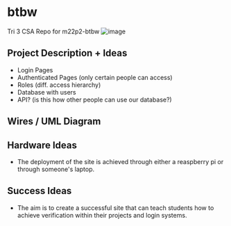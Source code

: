 # btbw
Tri 3 CSA Repo for m22p2-btbw
![image](https://user-images.githubusercontent.com/72889453/158108834-e7e0cfa4-f508-4841-818b-8ccb849a2c72.png)
## Project Description + Ideas
- Login Pages
- Authenticated Pages (only certain people can access)
- Roles (diff. access hierarchy)
- Database with users
- API? (is this how other people can use our database?)
## Wires / UML Diagram
## Hardware Ideas
- The deployment of the site is achieved through either a reaspberry pi or through someone's laptop.
## Success Ideas
- The aim is to create a successful site that can teach students how to achieve verification within their projects and login systems.
